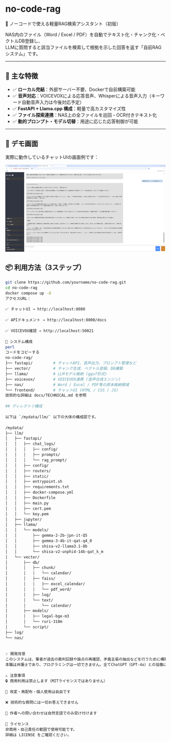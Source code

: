 # no-code-rag

🧠 ノーコードで使える軽量RAG検索アシスタント（初版）

NAS内のファイル（Word / Excel / PDF）を自動でテキスト化・チャンク化・ベクトルDB登録し、  
LLMに質問すると該当ファイルを検索して根拠を示した回答を返す「自前RAGシステム」です。

---

## 🚀 主な特徴

- ✅ **ローカル完結**：外部サーバー不要、Dockerで自前構築可能
- ✅ **音声対応**：VOICEVOXによる応答音声、Whisperによる音声入力（キーワード自動音声入力は今後対応予定）
- ✅ **FastAPI + Llama.cpp 構成**：軽量で高カスタマイズ性
- ✅ **ファイル探索連携**：NAS上の全ファイルを巡回・OCR付きテキスト化
- ✅ **動的プロンプト・モデル切替**：用途に応じた応答制御が可能

---
## 💬 デモ画面

実際に動作しているチャットUIの画面例です：

![UI デモ](docs/demo_chat_ui2.png)


## 📦 利用方法（3ステップ）

```bash
git clone https://github.com/yourname/no-code-rag.git
cd no-code-rag
docker compose up -d
アクセスURL：

✅ チャットUI → http://localhost:8080

✅ APIドキュメント → http://localhost:8000/docs

✅ VOICEVOX確認 → http://localhost:50021

📂 システム構成
perl
コードをコピーする
no-code-rag/
├── fastapi/         # チャットAPI、音声出力、プロンプト管理など
├── vector/          # チャンク生成、ベクトル登録、DB構築
├── llama/           # LLMモデル格納 (gguf形式)
├── voicevox/        # VOICEVOX連携 (音声合成エンジン)
├── nas/             # Word / Excel / PDF等の原本格納領域
└── frontend/        # チャットUI (HTML / CSS / JS)
技術的な詳細は docs/TECHNICAL.md を参照

## ディレクトリ構成

以下は `/mydata/llm/` 以下の大体の構成図です。

/mydata/
├── llm/
│   ├── fastapi/
│   │   ├── chat_logs/
│   │   │   ├── config/
│   │   │   ├── prompts/
│   │   │   └── rag_prompt/
│   │   ├── config/
│   │   ├── routers/
│   │   ├── static/
│   │   ├── entrypoint.sh
│   │   ├── requirements.txt
│   │   ├── docker-compose.yml
│   │   ├── Dockerfile
│   │   ├── main.py
│   │   ├── cert.pem
│   │   └── key.pem
│   ├── jupyter/
│   ├── llama/
│   │   └── models/
│   │       ├── gemma-2-2b-jpn-it-Q5
│   │       ├── gemma-3-4b-it-qat-q4_0
│   │       ├── shisa-v2-llama3.1-8b
│   │       └── shisa-v2-unphi4-14b-qat_k_m
│   └── vector/
│       ├── db/
│       │   ├── chunk/
│       │   │   └── calendar/
│       │   ├── faiss/
│       │   │   ├── excel_calendar/
│       │   │   └── pdf_word/
│       │   ├── log/
│       │   └── text/
│       │       └── calendar/
│       ├── models/
│       │   ├── legal-bge-m3
│       │   └── ruri-310m
│       └── script/
├── log/
└── nas/


💡 開発背景
このシステムは、筆者が過去の裁判記録や論点の再確認、矛盾主張の抽出などを行うために構築したものです。
本職は弁護士であり、プログラミングは一切できません。全てChatGPT（GPT-4o）との協働により作成されました。

⚠️ 注意事項
🔒 商用利用は禁止します（MITライセンスではありません）

🔧 改変・再配布・個人使用は自由です

❌ 技術的な質問には一切お答えできません

📎 作者への問い合わせは自然言語でのみ受け付けます

📄 ライセンス
非商用・自己責任の範囲で使用可能です。
詳細は LICENSE をご確認ください。
